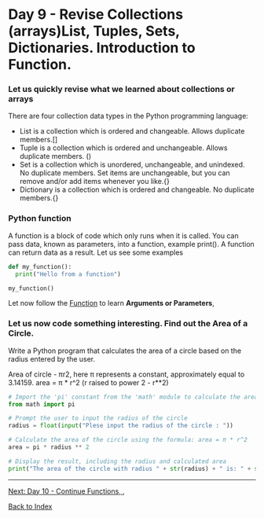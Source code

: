 
# Day 9 - Revise Collections (arrays)List, Tuples, Sets, Dictionaries. Introduction to Function. 

### Let us quickly revise what we learned about collections or arrays 

There are four collection data types in the Python programming language:

- List is a collection which is ordered and changeable. Allows duplicate members.[]
- Tuple is a collection which is ordered and unchangeable. Allows duplicate members. ()
- Set is a collection which is unordered, unchangeable, and unindexed. No duplicate members. Set items are unchangeable, but you can remove and/or add items whenever you like.{}
- Dictionary is a collection which is ordered and changeable. No duplicate members.{}

### Python function
A function is a block of code which only runs when it is called. You can pass data, known as parameters, into a function, example print(). A function can return data as a result.
Let us see some examples

```python
def my_function():
  print("Hello from a function")

my_function()
```
Let now follow the [Function](https://www.w3schools.com/python/python_functions.asp) to learn **Arguments or Parameters**, 

### Let us now code something interesting. Find out the Area of a Circle. 

Write a Python program that calculates the area of a circle based on the radius entered by the user.

Area of circle - πr2, here π represents a constant, approximately equal to 3.14159.
area = π * r^2 (r raised to power 2 - r**2)

```python
# Import the 'pi' constant from the 'math' module to calculate the area of a circle
from math import pi

# Prompt the user to input the radius of the circle
radius = float(input("Plese input the radius of the circle : "))

# Calculate the area of the circle using the formula: area = π * r^2
area = pi * radius ** 2

# Display the result, including the radius and calculated area
print("The area of the circle with radius " + str(radius) + " is: " + str(area))
```

------
[Next: Day 10 - Continue Functions, ,](10-day10.md)

[Back to Index](index.md)